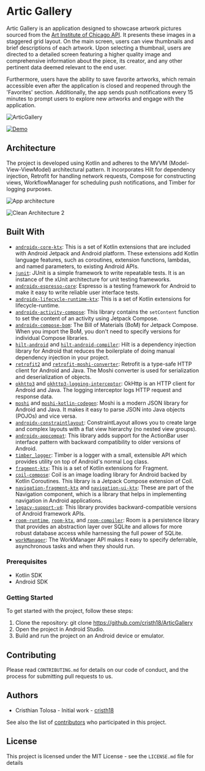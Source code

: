 # Artic Gallery

Artic Gallery is an application designed to showcase artwork pictures sourced from the [Art Institute of Chicago API](https://api.artic.edu/docs/#website). It presents these images in a staggered grid layout. On the main screen, users can view thumbnails and brief descriptions of each artwork. Upon selecting a thumbnail, users are directed to a detailed screen featuring a higher quality image and comprehensive information about the piece, its creator, and any other pertinent data deemed relevant to the end user.

Furthermore, users have the ability to save favorite artworks, which remain accessible even after the application is closed and reopened through the 'Favorites' section. Additionally, the app sends push notifications every 15 minutes to prompt users to explore new artworks and engage with the application.

![ArticGallery](https://github.com/cristh18/ArticGallery/assets/1972427/0c21b098-1618-4b76-b91b-a6cea0c0c0f1)

[![Demo](https://img.youtube.com/vi/tAwNaFv7AIc/maxresdefault.jpg)](https://youtu.be/tAwNaFv7AIc)

## Architecture

The project is developed using Kotlin and adheres to the MVVM (Model-View-ViewModel) architectural pattern. It incorporates Hilt for dependency injection, Retrofit for handling network requests, Compose for constructing views, WorkflowManager for scheduling push notifications, and Timber for logging purposes.

![App architecture](https://developer.android.com/static/topic/libraries/architecture/images/mad-arch-overview.png)

![Clean Architecture 2](https://github.com/android10/Sample-Data/raw/master/Android-CleanArchitecture/clean_architecture.png)

## Built With

- [`androidx-core-ktx`](https://developer.android.com/kotlin/ktx): This is a set of Kotlin extensions that are included with Android Jetpack and Android platform. These extensions add Kotlin language features, such as coroutines, extension functions, lambdas, and named parameters, to existing Android APIs.
- [`junit`](https://junit.org/junit4/): JUnit is a simple framework to write repeatable tests. It is an instance of the xUnit architecture for unit testing frameworks.
- [`androidx-espresso-core`](https://developer.android.com/training/testing/espresso): Espresso is a testing framework for Android to make it easy to write reliable user interface tests.
- [`androidx-lifecycle-runtime-ktx`](https://developer.android.com/kotlin/ktx#lifecycle): This is a set of Kotlin extensions for lifecycle-runtime.
- [`androidx-activity-compose`](https://developer.android.com/develop/ui/compose/migrate/strategy): This library contains the `setContent` function to set the content of an activity using Jetpack Compose.
- [`androidx-compose-bom`](https://developer.android.com/jetpack/androidx/releases/compose): The Bill of Materials (BoM) for Jetpack Compose. When you import the BoM, you don't need to specify versions for individual Compose libraries.
- [`hilt-android`](https://dagger.dev/hilt/) and [`hilt-android-compiler`](https://dagger.dev/hilt/): Hilt is a dependency injection library for Android that reduces the boilerplate of doing manual dependency injection in your project.
- [`retrofit2`](https://square.github.io/retrofit/) and [`retrofit-moshi-converter`](https://square.github.io/retrofit/): Retrofit is a type-safe HTTP client for Android and Java. The Moshi converter is used for serialization and deserialization of objects.
- [`okhttp3`](https://square.github.io/okhttp/) and [`okhttp3-logging-interceptor`](https://github.com/square/okhttp/tree/master/okhttp-logging-interceptor): OkHttp is an HTTP client for Android and Java. The logging interceptor logs HTTP request and response data.
- [`moshi`](https://github.com/square/moshi) and [`moshi-kotlin-codegen`](https://github.com/square/moshi): Moshi is a modern JSON library for Android and Java. It makes it easy to parse JSON into Java objects (POJOs) and vice versa.
- [`androidx-constraintlayout`](https://developer.android.com/training/constraint-layout): ConstraintLayout allows you to create large and complex layouts with a flat view hierarchy (no nested view groups).
- [`androidx-appcompat`](https://developer.android.com/jetpack/androidx/releases/appcompat): This library adds support for the ActionBar user interface pattern with backward compatibility to older versions of Android.
- [`timber_logger`](https://github.com/JakeWharton/timber): Timber is a logger with a small, extensible API which provides utility on top of Android's normal Log class.
- [`fragment-ktx`](https://developer.android.com/kotlin/ktx#fragment): This is a set of Kotlin extensions for Fragment.
- [`coil-compose`](https://coil-kt.github.io/coil/compose/): Coil is an image loading library for Android backed by Kotlin Coroutines. This library is a Jetpack Compose extension of Coil.
- [`navigation-fragment-ktx`](https://developer.android.com/guide/navigation/navigation-getting-started) and [`navigation-ui-ktx`](https://developer.android.com/guide/navigation/navigation-ui): These are part of the Navigation component, which is a library that helps in implementing navigation in Android applications.
- [`legacy-support-v4`](https://developer.android.com/topic/libraries/support-library/packages#v4): This library provides backward-compatible versions of Android framework APIs.
- [`room-runtime`](https://developer.android.com/training/data-storage/room), [`room-ktx`](https://developer.android.com/training/data-storage/room), and [`room-compiler`](https://developer.android.com/training/data-storage/room): Room is a persistence library that provides an abstraction layer over SQLite and allows for more robust database access while harnessing the full power of SQLite.
- [`workManager`](https://developer.android.com/topic/libraries/architecture/workmanager): The WorkManager API makes it easy to specify deferrable, asynchronous tasks and when they should run.

### Prerequisites

- Kotlin SDK
- Android SDK

### Getting Started

To get started with the project, follow these steps:

1. Clone the repository: git clone https://github.com/cristh18/ArticGallery
2. Open the project in Android Studio.
3. Build and run the project on an Android device or emulator.

## Contributing

Please read `CONTRIBUTING.md` for details on our code of conduct, and the process for submitting pull requests to us.

## Authors

- Cristhian Tolosa - Initial work - [cristh18](https://github.com/cristh18)

See also the list of [contributors](https://github.com/yourusername/AstronomyGallery/contributors) who participated in this project.

## License

This project is licensed under the MIT License - see the `LICENSE.md` file for details

